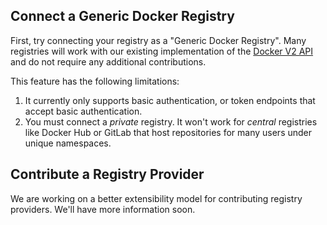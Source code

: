 ## Connect a Generic Docker Registry

First, try connecting your registry as a "Generic Docker Registry". Many registries will work with our existing implementation of the [Docker V2 API](https://docs.docker.com/registry/spec/api/) and do not require any additional contributions.

This feature has the following limitations:
1. It currently only supports basic authentication, or token endpoints that accept basic authentication.
1. You must connect a _private_ registry. It won't work for _central_ registries like Docker Hub or GitLab that host repositories for many users under unique namespaces.

## Contribute a Registry Provider

We are working on a better extensibility model for contributing registry providers. We'll have more information soon.